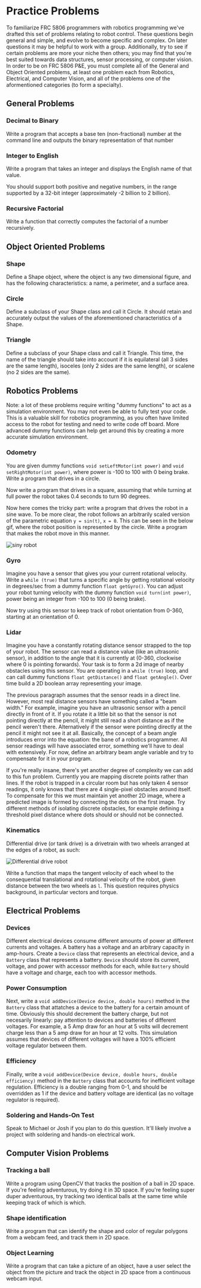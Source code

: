 # Practice Problems

To familiarize FRC 5806 programmers with robotics programming we've drafted this set of problems relating to robot control. These questions begin general and simple, and evolve to become specific and complex. On later questions it may be helpful to work with a group. Additionally, try to see if certain problems are more your niche then others; you may find that you're best suited towards data structures, sensor processing, or computer vision.  In order to be on FRC 5806 P&E, you must complete all of the General and Object Oriented problems, at least one problem each from Robotics, Electrical, and Computer Vision, and all of the problems one of the aformentioned categories (to form a specialty).

## General Problems

### Decimal to Binary

Write a program that accepts a base ten (non-fractional) number at the command line and outputs the binary representation of that number

### Integer to English

Write a program that takes an integer and displays the English name of that value.

You should support both positive and negative numbers, in the range supported by a 32-bit integer (approximately -2 billion to 2 billion).

### Recursive Factorial

Write a function that correctly computes the factorial of a number recursively.

## Object Oriented Problems

### Shape

Define a Shape object, where the object is any two dimensional figure, and has the following characteristics: a name, a perimeter, and a surface area.

### Circle

Define a subclass of your Shape class and call it Circle. It should retain and accurately output the values of the aforementioned characteristics of a Shape.

### Triangle

Define a subclass of your Shape class and call it Triangle. This time, the name of the triangle should take into account if it is equilateral (all 3 sides are the same length), isoceles (only 2 sides are the same length), or scalene (no 2 sides are the same).

## Robotics Problems

Note: a lot of these problems require writing "dummy functions" to act as a simulation environment.  You may not even be able to fully test your code.  This is a valuable skill for robotics programming, as you often have limited access to the robot for testing and need to write code off board.  More advanced dummy functions can help get around this by creating a more accurate simulation environment.

### Odometry

You are given dummy functions `void setLeftMotor(int power)` and `void setRightMotor(int power)`, where power is -100 to 100 with 0 being brake.  Write a program that drives in a circle.

Now write a program that drives in a square, assuming that while turning at full power the robot takes 0.4 seconds to turn 90 degrees.

Now here comes the tricky part: write a program that drives the robot in a sine wave.  To be more clear, the robot follows an arbitrarily scaled version of the parametric equation `y = sin(t)`, `x = 0`.  This can be seen in the below gif, where the robot position is represented by the circle.  Write a program that makes the robot move in this manner.

![siny robot](http://i.giphy.com/sajxSgoRSfh60.gif)


### Gyro

Imagine you have a sensor that gives you your current rotational velocity.   Write a `while (true)` that turns a specific angle by getting rotational velocity in degrees/sec from a dummy function `float getGyro()`.  You can adjust your robot turning velocity with the dummy function `void turn(int power)`, power being an integer from -100 to 100 (0 being brake).

Now try using this sensor to keep track of robot orientation from 0-360, starting at an orientation of 0.

### Lidar

Imagine you have a constantly rotating distance sensor strapped to the top of your robot.  The sensor can read a distance value (like an ultrasonic sensor), in addition to the angle that it is currently at (0-360, clockwise where 0 is pointing forwards).  Your task is to form a 2d image of nearby obstacles using this sensor.  You are operating in a `while (true)` loop, and can call dummy functions `float getDistance()` and `float getAngle()`.  Over time build a 2D boolean array representing your image.

The previous paragraph assumes that the sensor reads in a direct line.  However, most real distance sensors have something called a "beam width."  For example, imagine you have an ultrasonic sensor with a pencil directly in front of it.  If you rotate it a little bit so that the sensor is not pointing directly at the pencil, it might still read a short distance as if the pencil weren't there.  Alternatively if the sensor were pointing directly at the pencil it might not see it at all.  Basically, the concept of a beam angle introduces error into the equation: the bane of a robotics programmer.  All sensor readings will have associated error, something we'll have to deal with extensively.  For now, define an arbitrary beam angle variable and try to compensate for it in your program.

If you're really insane, there's yet another degree of complexity we can add to this fun problem.  Currently you are mapping discrete points rather than lines.  If the robot is trapped in a circular room but has only taken 4 sensor readings, it only knows that there are 4 single-pixel obstacles around itself.   To compensate for this we must maintain yet another 2D image, where a predicted image is formed by connecting the dots on the first image.   Try different methods of isolating discrete obstacles, for example defining a threshold pixel distance where dots should or should not be connected.

### Kinematics

Differential drive (or tank drive) is a drivetrain with two wheels arranged at the edges of a robot, as such:

![Differential drive robot](http://img.deusm.com/eetimes/2014/01/1320544/rex-robot-brain-02.jpg)

Write a function that maps the tangent velocity of each wheel to the consequential translational and rotational velocity of the robot, given distance between the two wheels as `l`.  This question requires physics background, in particular vectors and torque.

## Electrical Problems

### Devices

Different electrical devices consume different amounts of power at different currents and voltages.  A battery has a voltage and an arbitrary capacity in amp-hours.  Create a `Device` class that represents an electrical device, and a `Battery` class that represents a battery.  `Device` should store its current, voltage, and power with accessor methods for each, while `Battery` should have a voltage and charge, each too with accessor methods.

### Power Consumption

Next, write a `void addDevice(Device device, double hours)` method in the `Battery` class that attatches a device to the battery for a certain amount of time.  Obviously this should decrement the battery charge, but not necesarily linearly: pay attention to devices and batteries of different voltages.  For example, a 5 Amp draw for an hour at 5 volts will decrement charge less than a 5 amp draw for an hour at 12 volts.  This simulation assumes that devices of different voltages will have a 100% efficient voltage regulator between them.

### Efficiency

Finally, write a `void addDevice(Device device, double hours, double efficiency)` method in the `Battery` class that accounts for inefficient voltage regulation.  Efficiency is a double ranging from 0-1, and should be overridden as 1 if the device and battery voltage are identical (as no voltage regulator is required).

### Soldering and Hands-On Test

Speak to Michael or Josh if you plan to do this question.  It'll likely involve a project with soldering and hands-on electrical work. 

## Computer Vision Problems

### Tracking a ball

Write a program using OpenCV that tracks the position of a ball in 2D space.  If you're feeling adventurous, try doing it in 3D space.  If you're feeling super duper adventurous, try tracking two identical balls at the same time while keeping track of which is which.

### Shape identification

Write a program that can identify the shape and color of regular polygons from a webcam feed, and track them in 2D space.

### Object Learning

Write a program that can take a picture of an object, have a user select the object from the picture and track the object in 2D space from a continuous webcam input.
